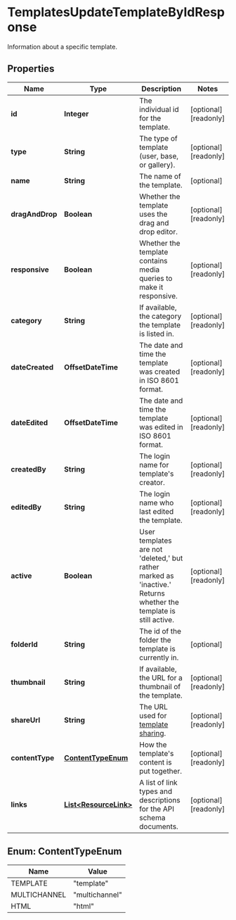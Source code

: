 

# TemplatesUpdateTemplateByIdResponse

Information about a specific template.

## Properties

| Name | Type | Description | Notes |
|------------ | ------------- | ------------- | -------------|
|**id** | **Integer** | The individual id for the template. |  [optional] [readonly] |
|**type** | **String** | The type of template (user, base, or gallery). |  [optional] [readonly] |
|**name** | **String** | The name of the template. |  [optional] |
|**dragAndDrop** | **Boolean** | Whether the template uses the drag and drop editor. |  [optional] [readonly] |
|**responsive** | **Boolean** | Whether the template contains media queries to make it responsive. |  [optional] [readonly] |
|**category** | **String** | If available, the category the template is listed in. |  [optional] [readonly] |
|**dateCreated** | **OffsetDateTime** | The date and time the template was created in ISO 8601 format. |  [optional] [readonly] |
|**dateEdited** | **OffsetDateTime** | The date and time the template was edited in ISO 8601 format. |  [optional] [readonly] |
|**createdBy** | **String** | The login name for template&#39;s creator. |  [optional] [readonly] |
|**editedBy** | **String** | The login name who last edited the template. |  [optional] [readonly] |
|**active** | **Boolean** | User templates are not &#39;deleted,&#39; but rather marked as &#39;inactive.&#39; Returns whether the template is still active. |  [optional] [readonly] |
|**folderId** | **String** | The id of the folder the template is currently in. |  [optional] |
|**thumbnail** | **String** | If available, the URL for a thumbnail of the template. |  [optional] [readonly] |
|**shareUrl** | **String** | The URL used for [template sharing](https://mailchimp.com/help/share-a-template/). |  [optional] [readonly] |
|**contentType** | [**ContentTypeEnum**](#ContentTypeEnum) | How the template&#39;s content is put together. |  [optional] [readonly] |
|**links** | [**List&lt;ResourceLink&gt;**](ResourceLink.md) | A list of link types and descriptions for the API schema documents. |  [optional] [readonly] |



## Enum: ContentTypeEnum

| Name | Value |
|---- | -----|
| TEMPLATE | &quot;template&quot; |
| MULTICHANNEL | &quot;multichannel&quot; |
| HTML | &quot;html&quot; |



